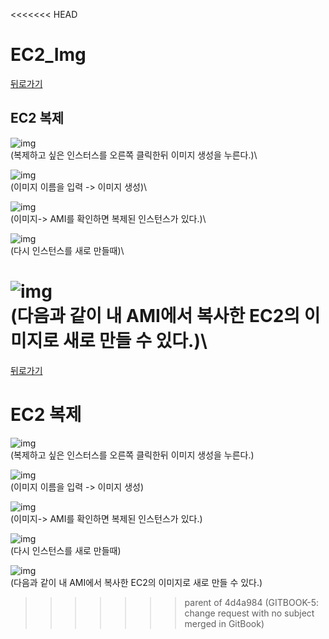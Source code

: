 <<<<<<< HEAD
# EC2\_Img

[뒤로가기](../../)

## EC2 복제

![img](../Img/ec2copy1.png)\
(복제하고 싶은 인스터스를 오른쪽 클릭한뒤 이미지 생성을 누른다.)\


![img](../Img/ec2copy2.png)\
(이미지 이름을 입력 -> 이미지 생성)\


![img](../Img/ec2copy3.png)\
(이미지-> AMI를 확인하면 복제된 인스턴스가 있다.)\


![img](../Img/ec2copy4.png)\
(다시 인스턴스를 새로 만들때)\


![img](../Img/ec2copy5.png)\
(다음과 같이 내 AMI에서 복사한 EC2의 이미지로 새로 만들 수 있다.)\
=======
[뒤로가기](../../README.md)

# EC2 복제

![img](../Img/ec2copy1.png)<br>
(복제하고 싶은 인스터스를 오른쪽 클릭한뒤 이미지 생성을 누른다.)<br>

![img](../Img/ec2copy2.png)<br>
(이미지 이름을 입력 -> 이미지 생성)<br>

![img](../Img/ec2copy3.png)<br>
(이미지-> AMI를 확인하면 복제된 인스턴스가 있다.)<br>

![img](../Img/ec2copy4.png)<br>
(다시 인스턴스를 새로 만들때)<br>

![img](../Img/ec2copy5.png)<br>
(다음과 같이 내 AMI에서 복사한 EC2의 이미지로 새로 만들 수 있다.)<br>
>>>>>>> parent of 4d4a984 (GITBOOK-5: change request with no subject merged in GitBook)
